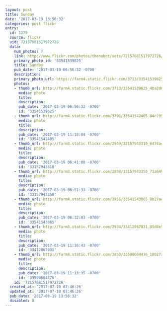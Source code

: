 ```yaml
---
layout: post
title: Sunday
date: '2017-03-19 13:56:32'
categories: post flickr
entry:
  id: 1275
  source: flickr
  uid: 72157681517972726
  data:
    num_photos: 7
    link: http://www.flickr.com/photos/thenobot/sets/72157681517972726/
    primary_photo_id: '33541539625'
    title: Sunday
    pub_date: '2017-03-19 06:56:32 -0700'
    description: 
    primary_photo_url: https://farm4.static.flickr.com/3713/33541539625_4ba2d61f9b_m.jpg
    photos:
    - thumb_url: http://farm4.static.flickr.com/3713/33541539625_4ba2d61f9b_s.jpg
      media: photo
      title: 
      description: 
      pub_date: '2017-03-19 06:56:32 -0700'
      id: '33541539625'
    - thumb_url: http://farm4.static.flickr.com/3791/33541542405_84c235fd89_s.jpg
      media: photo
      title: 
      description: 
      pub_date: '2017-03-19 11:18:04 -0700'
      id: '33541542405'
    - thumb_url: http://farm3.static.flickr.com/2949/33157943310_6474ac3fe3_s.jpg
      media: photo
      title: 
      description: 
      pub_date: '2017-03-19 06:41:08 -0700'
      id: '33157943310'
    - thumb_url: http://farm3.static.flickr.com/2898/33157943350_71a649e8a1_s.jpg
      media: photo
      title: 
      description: 
      pub_date: '2017-03-19 06:51:33 -0700'
      id: '33157943350'
    - thumb_url: http://farm4.static.flickr.com/3956/33541543065_0b27ae92c6_s.jpg
      media: photo
      title: 
      description: 
      pub_date: '2017-03-19 06:32:03 -0700'
      id: '33541543065'
    - thumb_url: http://farm3.static.flickr.com/2934/33412867031_85d8e53fc6_s.jpg
      media: photo
      title: 
      description: 
      pub_date: '2017-03-19 11:16:43 -0700'
      id: '33412867031'
    - thumb_url: http://farm4.static.flickr.com/3850/33500604476_18027345b9_s.jpg
      media: photo
      title: 
      description: 
      pub_date: '2017-03-19 11:13:35 -0700'
      id: '33500604476'
    id: '72157681517972726'
  created_at: '2017-07-10 07:46:26'
  updated_at: '2017-07-10 07:46:26'
  pub_date: '2017-03-19 13:56:32'
  disabled: 0
---
```

